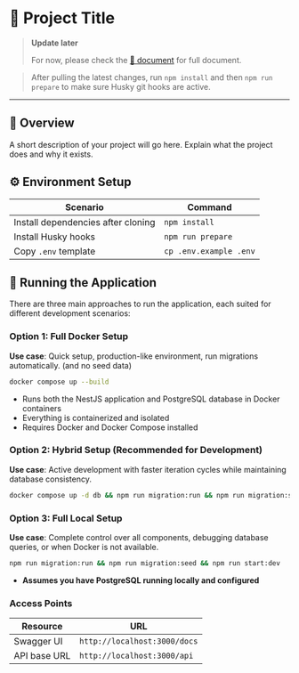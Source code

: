 # 🚀 Project Title

> **Update later**  
>
> For now, please check the [📄 document](./docs/README.md) for full document.

> After pulling the latest changes, run `npm install` and then `npm run prepare` to make sure Husky git hooks are active.

---

## 📌 Overview
A short description of your project will go here.
Explain what the project does and why it exists.

## ⚙️ Environment Setup

| Scenario | Command |
| --- | --- |
| Install dependencies after cloning | `npm install` |
| Install Husky hooks | `npm run prepare` |
| Copy `.env` template | `cp .env.example .env` |

## 🚀 Running the Application

There are three main approaches to run the application, each suited for different development scenarios:

### Option 1: Full Docker Setup
**Use case**: Quick setup, production-like environment, run migrations automatically. (and no seed data)
```bash
docker compose up --build
```
- Runs both the NestJS application and PostgreSQL database in Docker containers
- Everything is containerized and isolated
- Requires Docker and Docker Compose installed

### Option 2: Hybrid Setup (Recommended for Development)
**Use case**: Active development with faster iteration cycles while maintaining database consistency.
```bash
docker compose up -d db && npm run migration:run && npm run migration:seed && npm run start:dev
```

### Option 3: Full Local Setup
**Use case**: Complete control over all components, debugging database queries, or when Docker is not available.
```bash
npm run migration:run && npm run migration:seed && npm run start:dev
```
- **Assumes you have PostgreSQL running locally and configured**

### Access Points
| Resource | URL |
| --- | --- |
| Swagger UI | `http://localhost:3000/docs` |
| API base URL | `http://localhost:3000/api` |
